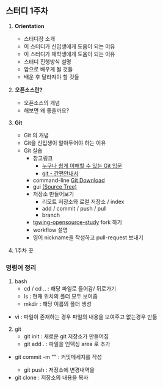 ## 스터디 1주차

1. **Orientation**
    - 스터디장 소개
    - 이 스터디가 신입생에게 도움이 되는 이유
    - 이 스터디가 재학생에게 도움이 되는 이유
    - 스터디 진행방식 설명
    - 앞으로 배우게 될 것들
    - 배운 후 달라져야 할 것들
2. **오픈소스란?**
    - 오픈소스의 개념
    - 해보면 왜 좋을까요?
3. **Git**
    - Git 의 개념
    - Git을 신입생이 알아두어야 하는 이유
    - Git 실습
        - 참고링크
            - [누구나 쉽게 이해할 수 있는 Git 입문](http://backlogtool.com/git-guide/kr/)
            - [git - 간편안내서](http://rogerdudler.github.io/git-guide/index.ko.html)
        - command-line [Git Download](https://git-scm.com/downloads)
        - gui [(Source Tree)](https://www.sourcetreeapp.com/)
        - 저장소 만들어보기
            - 리모트 저장소와 로컬 저장소 / index
            - add / commit / push / pull
            - branch
        - [tgwing-opensource-study](https://github.com/sungjunyoung/tgwing-opensource-study) fork 하기
        - workflow 설명
        - 영어 nickname을 작성하고 pull-request 보내기

4. 1주차 끗



### 명령어 정리
1. bash
	- cd <file name>  /  cd ..  : 해당 파일로 들어감/ 뒤로가기
	- ls  : 현재 위치의 폴더 모두 보여줌
	- mkdir <file name>  : 해당 이름의 폴더 생성	
  - vi <file name>  : 파일이 존재하는 경우 파일의 내용을 보여주고 없는경우 만듦

2. git
	- git init  : 새로운 git 저장소가 만들어짐
	- git add .  : 파일을 인덱싱 area 로 추가
  - git commit -m "<Commit message>"  : 커밋메세지를 작성
	- git push  : 저장소에 변경내역을 
  - git clone <git repo url>  : 저장소의 내용을 복사
